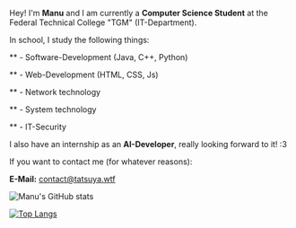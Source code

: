 Hey! I'm **Manu** and I am currently a **Computer Science Student** at the Federal Technical College "TGM" (IT-Department).

In school, I study the following things:

** - Software-Development (Java, C++, Python) 

** - Web-Development (HTML, CSS, Js)

** - Network technology

** - System technology

** - IT-Security


I also have an internship as an **AI-Developer**, really looking forward to it! :3

If you want to contact me (for whatever reasons):


**E-Mail:** contact@tatsuya.wtf


![Manu's GitHub stats](https://github-readme-stats.vercel.app/api?username=MfellnerDev&show_icons=true&theme=dark)


[![Top Langs](https://github-readme-stats.vercel.app/api/top-langs/?username=MfellnerDev&layout=compact&theme=dark)](https://github.com/MfellnerDev/github-readme-stats)

